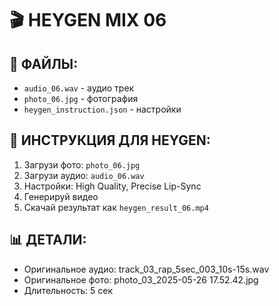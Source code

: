 # 🎬 HEYGEN MIX 06

## 📁 ФАЙЛЫ:
- `audio_06.wav` - аудио трек
- `photo_06.jpg` - фотография
- `heygen_instruction.json` - настройки

## 🚀 ИНСТРУКЦИЯ ДЛЯ HEYGEN:
1. Загрузи фото: `photo_06.jpg`
2. Загрузи аудио: `audio_06.wav`
3. Настройки: High Quality, Precise Lip-Sync
4. Генерируй видео
5. Скачай результат как `heygen_result_06.mp4`

## 📊 ДЕТАЛИ:
- Оригинальное аудио: track_03_rap_5sec_003_10s-15s.wav
- Оригинальное фото: photo_03_2025-05-26 17.52.42.jpg
- Длительность: 5 сек
